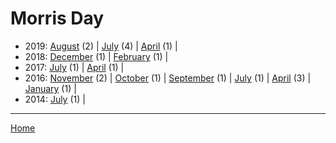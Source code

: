 # Morris Day

  * 2019: 
      [August](./morris-day-2019-08.md) (2) | 
      [July](./morris-day-2019-07.md) (4) | 
      [April](./morris-day-2019-04.md) (1) | 
  * 2018: 
      [December](./morris-day-2018-12.md) (1) | 
      [February](./morris-day-2018-02.md) (1) | 
  * 2017: 
      [July](./morris-day-2017-07.md) (1) | 
      [April](./morris-day-2017-04.md) (1) | 
  * 2016: 
      [November](./morris-day-2016-11.md) (2) | 
      [October](./morris-day-2016-10.md) (1) | 
      [September](./morris-day-2016-09.md) (1) | 
      [July](./morris-day-2016-07.md) (1) | 
      [April](./morris-day-2016-04.md) (3) | 
      [January](./morris-day-2016-01.md) (1) | 
  * 2014: 
      [July](./morris-day-2014-07.md) (1) | 

----

[Home](../)
